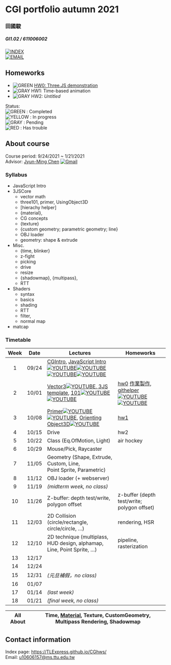 # CGI portfolio autumn 2021
### 田國駿
##### GI1.02 / 611006002

[![INDEX](https://tlexpress.github.io/CGhws/index_files/index_thumb256.png)](https://tlexpress.github.io/CGhws/) \
[![EMAIL](https://tlexpress.github.io/CGhws/index_files/email_thumb.png)](mailto:u10606157@ms.ttu.edu.tw)

## Homeworks

- ![GREEN](https://tlexpress.github.io/CGhws/index_files/green.png) [HW0: Three.JS demonstration](https://tlexpress.github.io/CGhws/hw0/)
- ![GRAY](https://tlexpress.github.io/CGhws/index_files/gray.png) HW1: Time-based animation
- ![GRAY](https://tlexpress.github.io/CGhws/index_files/gray.png) HW2: *Untitled*

Status: \
![GREEN](https://tlexpress.github.io/CGhws/index_files/green.png) : Completed \
![YELLOW](https://tlexpress.github.io/CGhws/index_files/yellow.png) : In progress \
![GRAY](https://tlexpress.github.io/CGhws/index_files/gray.png) : Pending \
![RED](https://tlexpress.github.io/CGhws/index_files/red.png) : Has trouble

## About course

Course period: 9/24/2021 ~ 1/21/2021 \
Advisor: [Jyun-Ming Chen](https://tchinfo.ttu.edu.tw/tchinfo.php?id=jmchen) [![Gmail](https://tlexpress.github.io/CGhws/index_files/gm.png)](mailto:jyunming.chen@gmail.com/)

### Syllabus

- JavaScript Intro
- 3JSCore
    - vector math
    - three101, primer, UsingObject3D
    - \[hierachy helper]
    - {material}, 
    - CG concepts
    - {texture}
    - {custom geometry; parametric geometry; line}
    - OBJ loader
    - geometry: shape & extrude
- Misc.
    - {time, blinker} 
    - z-fight
    - picking
    - drive
    - resize
    - {shadowmap}, {multipass},
    - RTT
- Shaders
    - syntax
    - basics
    - shading
    - RTT
    - filter,
    - normal map
- matcap

### Timetable

|Week|Date|Lectures|Homeworks|
|:-:|:-:|-|-|
|1|09/24|[CGIntro](https://docs.google.com/presentation/d/1QN-C-BpYVnsCjk9cjG9vYHkKl5HC2SI6uFdR8yZ5fNY/edit?usp=sharing/), [JavaScript Intro](https://docs.google.com/presentation/d/1NOZ2h35-BUejaQk_UWzpN9eI_uxVFD7GvvJnVy4Qjlw/edit?usp=sharing/)[![YOUTUBE](https://tlexpress.github.io/CGhws/index_files/yt.png)](https://youtu.be/L6vZqB-O8TI/)[![YOUTUBE](https://tlexpress.github.io/CGhws/index_files/yt.png)](https://youtu.be/GbeGxo5mdS8/)[![YOUTUBE](https://tlexpress.github.io/CGhws/index_files/yt.png)](https://youtu.be/wiKf8n56huw/)[![YOUTUBE](https://tlexpress.github.io/CGhws/index_files/yt.png)](https://youtu.be/j_xwm15yiV4)||
|2|10/01|[Vector3](https://docs.google.com/presentation/d/1MoedfrtR4hfE-vi4qmYHWLzWQaXu5WrgefV2mSVHjuk/edit?usp=sharing/)[![YOUTUBE](https://tlexpress.github.io/CGhws/index_files/yt.png)](https://youtu.be/oJmTykDux1U/),[ 3JS template](https://docs.google.com/presentation/d/1rpb7x0fBZLvmcjXXZvcdGhYxxa-I_RbljV9ofVS6gjQ/edit?usp=sharing/), [101](https://docs.google.com/presentation/d/1j0dj22vDOvJuUJ95xjHrCPERq3sLBpAEZ_5CcFpjlG0/edit?usp=sharing/)[![YOUTUBE](https://tlexpress.github.io/CGhws/index_files/yt.png)](https://youtu.be/Nu8jUuvZFac/)[![YOUTUBE](https://tlexpress.github.io/CGhws/index_files/yt.png)](https://youtu.be/hukbG8vpOlU/)|[hw0](https://docs.google.com/document/d/1ZNepPvZ9L8D3-74OixUkWyqrwVkAgYrV4oy89GV94fU/edit?usp=sharing/) [作業製作](https://docs.google.com/presentation/d/1XI92IlQ0fF6uc5ZTCx7uwq1tFE8B9aPqilTq2oymdK8/edit?usp=sharing/), [githelper](https://docs.google.com/document/d/1HonahPqGRnmeNETOin-KjVWv3wGLw-YD3OohrlLJhDM/edit?usp=sharing/)[![YOUTUBE](https://tlexpress.github.io/CGhws/index_files/yt.png)](https://youtu.be/noljUa5qQE8/)[![YOUTUBE](https://tlexpress.github.io/CGhws/index_files/yt.png)](https://youtu.be/hukbG8vpOlU/)|
|3|10/08|[Primer](https://docs.google.com/presentation/d/1jGXag-5T0tpCu1tgz750CYIDFj8gXgiwagye3jdZCGw/edit?usp=sharing/)[![YOUTUBE](https://tlexpress.github.io/CGhws/index_files/yt.png)](https://youtu.be/3GzRAfrhywg/)[![YOUTUBE](https://tlexpress.github.io/CGhws/index_files/yt.png)](https://youtu.be/tHyHXMy_b8c/), [Orienting Object3D](https://docs.google.com/presentation/d/1yAejxpppzY-YZBd_MMSVSR1GLv7lxFpzZaJD6fTNBlM/edit?usp=sharing)[![YOUTUBE](https://tlexpress.github.io/CGhws/index_files/yt.png)](https://youtu.be/cQ_npkJR2f4/)|[hw1](https://docs.google.com/document/d/1rXNi2S6iTGSWHaefFxJIzFZ5j_-F2M6f7n4dGyUdlW0/edit?usp=sharing)|
|4|10/15|Drive|hw2|
|5|10/22|Class (Eq.OfMotion, Light)|air hockey|
|6|10/29|Mouse/Pick, Raycaster||
|7|11/05|Geometry (Shape, Extrude, Custom, Line, <br> Point Sprite, Parametric)
|8|11/12|OBJ loader (+ webserver)||
|9|11/19|*(midterm week, no class)*||
|10|11/26|Z-buffer: depth test/write, <br> polygon offset|z-buffer (depth test/write; <br> polygon offset)|
|11|12/03|2D Collision (circle/rectangle, circle/circle, …)|rendering, HSR|
|12|12/10|2D technique (multiplass, HUD design, alphamap, Line, Point Sprite, …)|pipeline, rasterization|
|13|12/17|||
|14|12/24|||
|15|12/31|*(元旦補假，no class)*||
|16|01/07|||
|17|01/14|*(last week)*||
|18|01/21|*(final week, no class)*||

|All About|Time, [Material](https://docs.google.com/presentation/d/1bSMGRAuOhNCC2FLRGQY140-QAxN6xLg4PQ7zGvu5P-A/edit?usp=sharing), Texture, CustomGeometry, Multipass Rendering, Shadowmap|
|-|-|

## Contact information

Index page: https://TLExpress.github.io/CGhws/ \
Email: u10606157@ms.ttu.edu.tw